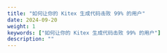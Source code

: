 ```yaml
---
title: "如何让你的 Kitex 生成代码击败 99% 的用户"
date: 2024-09-20
weight: 1
keywords: ["如何让你的 Kitex 生成代码击败 99% 的用户"]
description: ""
---
```




